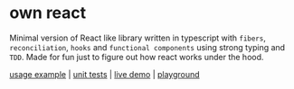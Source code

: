 # own react 
Minimal version of React like library written in typescript with `fibers`, `reconciliation`, `hooks` and `functional components` using strong typing and `TDD`. 
Made for fun just to figure out how react works under the hood.

[usage example](src/example.tsx) | [unit tests](src/index.spec.tsx) | [live demo](https://gmoskal.github.io/own-react/) | [playground](https://codesandbox.io/p/github/gmoskal/own-react/master?file=%2Fsrc%2Fexample.tsx&selection=%5B%7B%22endColumn%22%3A1%2C%22endLineNumber%22%3A1%2C%22startColumn%22%3A1%2C%22startLineNumber%22%3A1%7D%5D&workspace=%257B%2522activeFileId%2522%253A%2522clf62jj9f000jg2gv6akke5ng%2522%252C%2522openFiles%2522%253A%255B%2522%252FREADME.md%2522%255D%252C%2522sidebarPanel%2522%253A%2522EXPLORER%2522%252C%2522gitSidebarPanel%2522%253A%2522COMMIT%2522%252C%2522spaces%2522%253A%257B%2522clf62jkfn000x3b6hlkcwatby%2522%253A%257B%2522key%2522%253A%2522clf62jkfn000x3b6hlkcwatby%2522%252C%2522name%2522%253A%2522Default%2522%252C%2522devtools%2522%253A%255B%257B%2522key%2522%253A%2522clf62qa8w00em3b6hvfencker%2522%252C%2522type%2522%253A%2522PROJECT_SETUP%2522%252C%2522isMinimized%2522%253Afalse%257D%252C%257B%2522type%2522%253A%2522PREVIEW%2522%252C%2522taskId%2522%253A%2522start%2522%252C%2522port%2522%253A1234%252C%2522key%2522%253A%2522clf62k35c008y3b6h6osdrkae%2522%252C%2522isMinimized%2522%253Afalse%257D%252C%257B%2522type%2522%253A%2522TASK_LOG%2522%252C%2522taskId%2522%253A%2522start%2522%252C%2522key%2522%253A%2522clf62k20d006d3b6hgdx5k34y%2522%252C%2522isMinimized%2522%253Afalse%257D%255D%257D%257D%252C%2522currentSpace%2522%253A%2522clf62jkfn000x3b6hlkcwatby%2522%252C%2522spacesOrder%2522%253A%255B%2522clf62jkfn000x3b6hlkcwatby%2522%255D%252C%2522hideCodeEditor%2522%253Afalse%257D)
